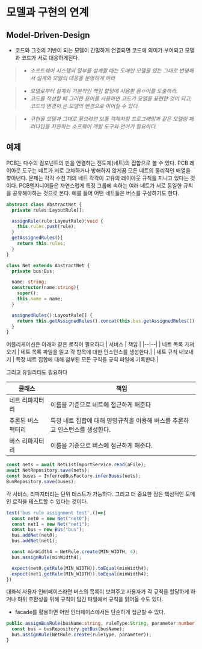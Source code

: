 # 모델과 구현의 연계

## Model-Driven-Design

- 코드와 그것의 기반이 되는 모델이 긴밀하게 연결되면 코드에 의미가 부여되고 모델과 코드가 서로 대응하게된다.

> - *소프트웨어 시스템의 일부를 설계할 때는 도메인 모델을 있는 그대로 반영해서 설계와 모델의 대응을 분명하게 하라*

> - *모델로부터 설계와 기본적인 책임 할당에 사용한 용ㅇ어를 도출하라.*
> - *코드를 작성할 때 그러한 용어를 사용하면 코드가 모델을 표현한 것이 되고, 코드의 변경이 곧 모델의 변경으로 이어질 수 있다.*

> - *구현을 모델과 그대로 묶으려면 보통 객체지향 프로그래밍과 같은 모델링 패러다임을 지원하는 소프웨어 개발 도구와 언어가 필요하다.*

## 예제

PCB는 다수의 컴포넌트의 핀을 연결하는 전도체(네트)의 집합으로 볼 수 있다.
PCB 레이아웃 도구는 네트가 서로 교차하거나 방해하지 않게끔 모든 네트의 물리적인 배열을 찾아낸다.
문제는 각각 수천 개의 네트 각각이 고유의 레이아웃 규칙을 지니고 있다는 것이다.
PCB엔지니어들은 자연스럽게 특정 그룹에 속하는 여러 네트가 서로 동일한 규칙을 공유해야하는 것으로 본다. 예를 들어 어떤 네트들은 버스를 구성하기도 한다.

```ts
abstract class AbstractNet {
  private rules:LayoutRule[];

  assignRule(rule:LayoutRule):void {
    this.rules.push(rule);
  }
  getAssignedRules(){
    return this.rules;
  }
}

class Net extends AbstractNet {
  private bus:Bus;

  name: string;
  constructor(name:string){
    super();
    this.name = name;
  }

  assignedRules():LayoutRule[] {
    return this.getAssignedRules().concat(this.bus.getAssignedRules());
  }
}
```

어플리케이션은 아래와 같은 로직이 필요하다
| 서비스 | 책임 |
|--|--|
| 네트 목록 가져오기 | 네트 목록 파일을 읽고 각 항목에 대한 인스턴스를 생성한다.|
| 네트 규칙 내보내기 | 특정 네트 집합에 대해 첨부된 모든 규칙을 규칙 파일에 기록한다.|

그리고 유틸리티도 필요하다

| 클래스 | 책임 |
|--|--|
| 네트 리파지터리 | 이름을 기준으로 네트에 접근하게 해준다 |
| 추론된 버스 팩터리 | 특정 네트 집합에 대해 명명규칙을 이용해 버스를 추론하고 인스턴스를 생성한다.|
| 버스 리파지터리 | 이름을 기준으로 버스에 접근하게 해준다. |


```ts
const nets = await NetListImportService.read(aFile);
await NetRepository.save(nets);
const buses = InferredBusFactory.inferBuses(nets);
BusRepository.save(buses);
```

각 서비스, 리파지터리는 단위 테스트가 가능하다. 그리고 더 중요한 점은 핵심적인 도메인 로직을 테스트할 수 있다는 것이다.

```ts
test('bus rule assignment test',()=>{
  const net0 = new Net("net0");
  const net1 = new Net("net1");
  const bus = new Bus("bus");
  bus.addNet(net0);
  bus.addNet(net1);

  const minWidth4 = NetRule.create(MIN_WIDTH, 4);
  bus.assignRule(minWidth4);

  expect(net0.getRule(MIN_WIDTH)).toEqual(minWidth4);
  expect(net1.getRule(MIN_WIDTH)).toEqual(minWidth4);
})
```

대화식 사용자 인터페이스라면 버스의 목록이 보여주고 사용자가 각 규칙을 할당하게 하거나 하위 호환성을 위해 규칙이 담긴 파일에서 규칙을 읽어올 수도 있다.

- facade를 활용하면 어떤 인터페이스에서든 단순하게 접근할 수 있다.

```ts
public assignBusRule(busName:string, ruleType:String, parameter:number){
  const bus = busRepository.getBus(busName);
  bus.assignRule(NetRule.create(ruleType, parameter));
}
```

